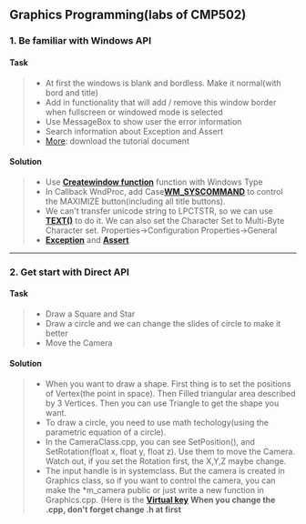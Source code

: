 ## Graphics Programming(labs of CMP502)
### 1. Be familiar with Windows API
#### Task
> * At first the windows is blank and bordless. Make it normal(with bord and title)
> * Add in functionality that will add / remove this window border when fullscreen or windowed mode is selected
> * Use MessageBox to show user the error information
> * Search information about Exception and Assert
> * [More](https://github.com/CanTinGit/CMP502/blob/master/Lab%201%20Framework/Tutorial1.doc): download the tutorial document

#### Solution
> * Use [**Createwindow function**](https://msdn.microsoft.com/en-us/library/windows/desktop/ms632679(v=vs.85).aspx) function with Windows Type
> * In Callback WndProc, add Case[**WM_SYSCOMMAND**](https://msdn.microsoft.com/en-us/library/windows/desktop/ms646360(v=vs.85).aspx  ) to control the MAXIMIZE button(including all title buttons).
> * We can't transfer unicode string to LPCTSTR, so we can use [**TEXT()**](https://msdn.microsoft.com/en-us/library/dd374074(VS.85).aspx  ) to do it. We can also set the Character Set to Multi-Byte Character set. Properties->Configuration Properties->General
> * [**Exception**](http://www.cplusplus.com/doc/tutorial/exceptions/ ) and [**Assert**](http://www.cplusplus.com/reference/cassert/assert/ )
---

### 2. Get start with Direct API
#### Task
> * Draw a Square and Star
> * Draw a circle and we can change the slides of circle to make it better
> * Move the Camera

#### Solution
> * When you want to draw a shape. First thing is to set the positions of Vertex(the point in space). Then Filled triangular area described by 3 Vertices. Then you can use  Triangle to get the shape you want.
> * To draw a circle, you need to use math techology(using the parametric equation of a circle). 
> * In the CameraClass.cpp, you can see SetPosition(), and SetRotation(float x, float y, float z). Use them to move the Camera. Watch out, if you set the Rotation first, the X,Y,Z maybe change.
> * The input handle is in systemclass. But the camera is created in Graphics class, so if you want to control the camera, you can make the *m_camera public or just write a new function in Graphics.cpp. (Here is the [**Virtual key**](https://msdn.microsoft.com/en-us/library/windows/desktop/dd375731(v=vs.85).aspx)
**When you change the .cpp, don't forget change .h at first** 



